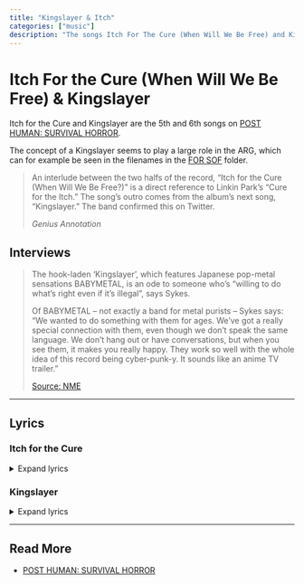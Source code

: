 ```yaml
---
title: "Kingslayer & Itch"
categories: ["music"]
description: "The songs Itch For The Cure (When Will We Be Free) and Kingslayer from the album POST HUMAN: SURVIVAL HORROR."
---
```

# Itch For the Cure (When Will We Be Free) & Kingslayer

Itch for the Cure and Kingslayer are the 5th and 6th songs on [POST HUMAN: SURVIVAL HORROR](ph-survival-horror). 

The concept of a Kingslayer seems to play a large role in the ARG, which can 
for example be seen in the filenames in the [FOR SOF](../files/for-sof) folder.


> An interlude between the two halfs of the record, 
“Itch for the Cure (When Will We Be Free?)” is a direct 
reference to Linkin Park’s “Cure for the Itch.” The song’s 
outro comes from the album’s next song, “Kingslayer.” 
The band confirmed this on Twitter.
>
> *Genius Annotation*

## Interviews

> The hook-laden ‘Kingslayer’, which features Japanese pop-metal sensations BABYMETAL, 
is an ode to someone who’s “willing to do what’s right even if it’s illegal”, says Sykes.
>
> Of BABYMETAL – not exactly a band for metal purists – Sykes says: “We wanted to do 
something with them for ages. We’ve got a really special connection with them, even 
though we don’t speak the same language. We don’t hang out or have conversations, but 
when you see them, it makes you really happy. They work so well with the whole idea of 
this record being cyber-punk-y. It sounds like an anime TV trailer.” 
>
> [Source: NME](https://www.nme.com/big-reads/bring-me-the-horizon-cover-interview-2020-post-human-survival-horror-2804768)

***

## Lyrics

### Itch for the Cure
<details class="lyrics">
<summary>Expand lyrics</summary>

> [Verse: Oliver Sykes]
> I know why you're here, you're fed up of the fear
> Sick of the fantasy world they've built, so you never see clear
> Something is coming unplugged (Coming unplugged)
> There's a glitch in your trust
> You got an itch for the cure, but you're scared to walk out the door
> I'm here to tell you there's a universe that lives without law
> Something is coming unplugged (Unplugged)
> 'Cause you keep asking yourself
>
> [Chorus: Oliver Sykes]
> When will we be free?
> When will we be free?
> Whеn will we be free?
> When will wе be free?
>
> [Outro: Oliver Sykes & Su-Metal]
> I wanna be a kingslayer (When will we be free?)
> Something is coming unplugged (When will we be free?)
> There's a glitch in your trust
> I wanna be a kingslayer (When will we be free?)
> Something is coming unplugged (When will we be free?)
> There's a glitch in your trust

</details>

### Kingslayer

<details class="lyrics">
<summary>Expand lyrics</summary>

> [Intro: Oli Sykes]
> Blegh
>
> [Verse 1: Oli Sykes]
> Hi, are you looking for the other side?
> Feel like nothing ever seems quite right?
> Are you circling the drainpipe?
> Getting off on pain like you're corrupted?
> I need to know where your loyalties lie
> Tell me, are you gonna bark or bite?
> Do you really wanna twist the knife in the belly
> Of the monster?
>
> [Pre-Chorus: Oli Sykes]
> Get the fuck up, wake the fuck up
> Wipe the system and back the fuck up
> You're a puppet when thеy cut your strings off
> Don't come crawling back
>
> [Chorus: Su-Metal]
> Kingslayer, destroying castlеs in the sky
> Kingslayer, forevermore the apple of my eye
> I'd sacrifice my life to find you, angel of the blade
> Kingslayer, come and collect us from the night
>
> [Verse 2: Su-Metal, Oli Sykes, Su-Metal & Oli Sykes]
> 暗い、この見えない世界
> まだ消えない未来
> ただ手に入れたい another world
> System failure
> Life is encrypted, you are modified
> Like a virus in a lullaby
> Artificial till the day you die, silly programme
> You're corrupted
>
> [Pre-Chorus: Oli Sykes & Su-Metal]
> Get the fuck up, wake the fuck up
> Wipe the system and back the fuck up
> You're a puppet when they cut your strings off
> Don't come crawling back, you're on your own
> さあ時の
> 扉を開けて行こうよ
>
> [Chorus: Su-Metal, Su-Metal & Oli Sykes]
> Kingslayer, destroying castles in the sky
> Kingslayer, I'll fight for you until I die
> Kingslayer, destroying castles in the sky
> Kingslayer, forevermore the apple of my eye
> I'd sacrifice it all to guide you, never have to battle alone
> Kingslayer, come and collect us from the night
>
> [Breakdown: Oli Sykes, Su-Metal & MOAMETAL]
> This is your wake up call
> We're going down the rabbit hole
> Are you ready?
> I can't feel you
> Oh, yeah
>
> [Outro: Oli Sykes]
> Is this what you want?
> This is what you'll fucking get
> You motherfucking shit

</details>

***

## Read More

- [POST HUMAN: SURVIVAL HORROR](ph-survival-horror)